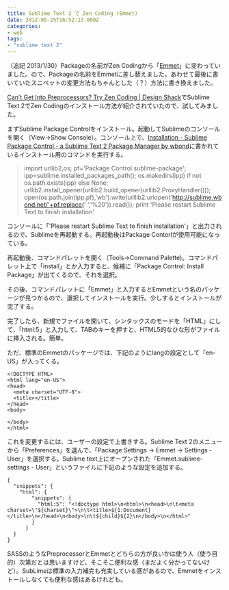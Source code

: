 ```yaml
---
title: Sublime Text 2 で Zen Coding (Emmet)
date: 2012-05-25T16:52:13.000Z
categories:
- web
tags:
- "sublime text 2"
---
```

（追記 2013/1/30）Packageの名前がZen Codingから「[Emmet](https://github.com/sergeche/emmet-sublime)」に変わっていました。ので、Packageの名前をEmmetに差し替えました。あわせて最後に書いていたスニペットの変更方法もちゃんとした（？）方法に書き換えました。

<!-- more -->

[Can’t Get Into Preprocessors? Try Zen Coding | Design Shack](http://designshack.net/articles/css/cant-get-into-preprocessors-try-zen-coding/)でSublime Text 2でZen Codingのインストール方法が紹介されていたので、試してみました。

まずSublime Package Controlをインストール。起動してSublimeのコンソールを開く（View->Show Console）。コンソール上で、[Installation - Sublime Package Control - a Sublime Text 2 Package Manager by wbond](http://wbond.net/sublime_packages/package_control/installation)に書かれているインストール用のコマンドを実行する。

> import urllib2,os; pf='Package Control.sublime-package'; ipp=sublime.installed\_packages\_path(); os.makedirs(ipp) if not os.path.exists(ipp) else None; urllib2.install\_opener(urllib2.build\_opener(urllib2.ProxyHandler())); open(os.path.join(ipp,pf),'wb').write(urllib2.urlopen('http://sublime.wbond.net/'+pf.replace(' ','&#x25;20')).read()); print 'Please restart Sublime Text to finish installation'

コンソールに「'Please restart Sublime Text to finish installation'」と出力されるので、Sublimeを再起動する。再起動後はPackage Contorlが使用可能になっている。

再起動後、コマンドパレットを開く（Tools->Command Palette)。コマンドパレット上で「install」とか入力すると、候補に「Package Control: Install Package」が出てくるので、それを選択。

その後、コマンドパレットに「Emmet」と入力するとEmmetという名のパッケージが見つかるので、選択してインストールを実行。少しするとインストールが完了する。

完了したら、新規でファイルを開いて、シンタックスのモードを「HTML」にして、「html:5」と入力して、TABのキーを押すと、HTML5的なひな形がファイルに挿入される。簡単。

ただ、標準のEmmetのパッケージでは、下記のようにlangの設定として「en-US」が入ってくる。

```
<!DOCTYPE HTML>
<html lang="en-US">
<head>
  <meta charset="UTF-8">
  <title></title>
</head>
<body>
  
</body>
</html>

```

これを変更するには、ユーザーの設定で上書きする。Sublime Text 2のメニューから「Preferences」を選んで、「Package Settings -> Emmet -> Settings - User」を選択する。Sublime text上にオープンされた「Emmet.sublime-settings - User」というファイルに下記のような設定を追加する。

```
{
  "snippets": {
    "html": {
        "snippets": {
          "html:5": "<!doctype html>\n<html>\n<head>\n\t<meta charset=\"${charset}\">\n\t<title>${1:Document}</title>\n</head>\n<body>\n\t${child}${2}\n</body>\n</html>"
        }
      }
  }
}

```

SASSのようなPreprocessorとEmmetとどちらの方が良いかは使う人（使う目的）次第だとは思いますけど、そこそこ便利な感（まだよく分かってないけど）。SubLimeは標準の入力補完も充実している感があるので、Emmetをインストールしなくても便利な感はあるけれども。
